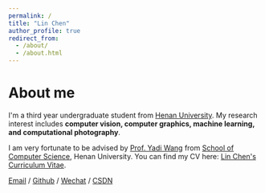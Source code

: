 ```yaml
---
permalink: /
title: "Lin Chen"
author_profile: true
redirect_from: 
  - /about/
  - /about.html
---
```


About me
======
I'm a third year undergraduate student from [Henan University](https://www.henu.edu.cn/). My research interest includes **computer vision, computer graphics, machine learning, and computational photography**.

I am very fortunate to be advised by [Prof. Yadi Wang](https://cs.henu.edu.cn/info/1273/5563.htm) from [School of Computer Science](https://cs.henu.edu.cn/), Henan University.
You can find my CV here: [Lin Chen's Curriculum Vitae](../assets/Curriculum_Vitae.pdf).

[Email](mailto:LinChen@henu.edu.cn) / [Github](https://github.com/chen482399e) / [Wechat](../images/wechat.jpg) / [CSDN](https://blog.csdn.net/qd1813100174?spm=1000.2115.3001.5343)
